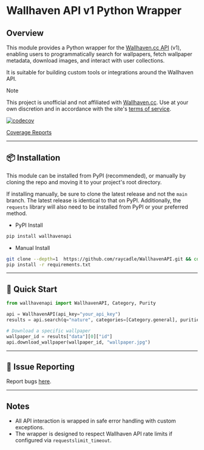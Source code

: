 # Wallhaven API v1 Python Wrapper

## Overview

This module provides a Python wrapper for the [Wallhaven.cc API](https://wallhaven.cc/help/api) (v1), enabling users to programmatically search for wallpapers, fetch wallpaper metadata, download images, and interact with user collections.

It is suitable for building custom tools or integrations around the Wallhaven API.

> [!Note]
> This project is unofficial and not affiliated with [Wallhaven.cc](https://wallhaven.cc).
> Use at your own discretion and in accordance with the site's [terms of service](https://wallhaven.cc/about).

[![codecov](https://codecov.io/gh/raycadle/WallhavenAPI/branch/master/graph/badge.svg?token=9V91WO5EBN)](https://codecov.io/gh/raycadle/WallhavenAPI)

[Coverage Reports](https://raycadle.github.io/WallhavenAPI/coverage)

---

## 📦 Installation

This module can be installed from PyPI (recommended), or manually by cloning the repo and moving it to your project's root directory.

If installing manually, be sure to clone the latest release and not the `main` branch. The latest release is identical to that on PyPI.
Additionally, the `requests` library will also need to be installed from PyPI or your preferred method.

* PyPI Install
```bash
pip install wallhavenapi
```

* Manual Install
```bash
git clone --depth=1  https://github.com/raycadle/WallhavenAPI.git && cd WallhavenAPI
pip install -r requirements.txt
```

---

## 🚀 Quick Start

```python
from wallhavenapi import WallhavenAPI, Category, Purity

api = WallhavenAPI(api_key="your_api_key")
results = api.search(q="nature", categories=[Category.general], purities=[Purity.sfw])

# Download a specific wallpaper
wallpaper_id = results["data"][0]["id"]
api.download_wallpaper(wallpaper_id, "wallpaper.jpg")
```

---

## 🐛 Issue Reporting

Report bugs [here](https://github.com/raycadle/WallhavenAPI/issues).

---

## Notes

* All API interaction is wrapped in safe error handling with custom exceptions.
* The wrapper is designed to respect Wallhaven API rate limits if configured via `requestslimit_timeout`.
